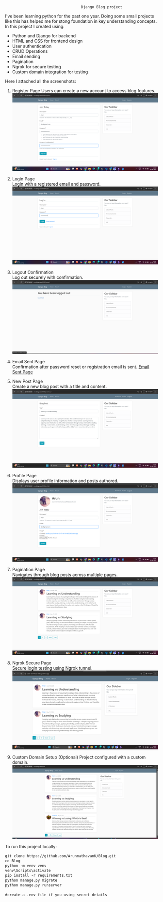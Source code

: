                                        Django Blog project
                                       
I've been learning python for the past one year. Doing some small projects like this has helped me for stong foundation in key understanding concepts. In this project I created using:
   -  Python and Django for backend
   -  HTML and CSS for frontend design
   -  User authentication
   -  CRUD Operations
   -  Email sending
   -  Pagination
   -  Ngrok for secure testing
   -  Custom domain integration for testing

Here I attached all the screenshots:

   1. Register Page
      Users can create a new account to access blog features.
      ![Register Page](images/register.png)

   2. Login Page  
      Login with a registered email and password.
      ![Login Page](images/login.png)
      
   3. Logout Confirmation  
      Log out securely with confirmation.
      ![Logout Page](images/logout.png)
 
   4. Email Sent Page  
      Confirmation after password reset or registration email is sent.
      [Email Sent Page](images/email_sent.png)
      
   5. New Post Page  
      Create a new blog post with a title and content.
      ![New Post Page](images/new_post.png)

   6. Profile Page  
      Displays user profile information and posts authored.
      ![Profile Page](images/profile.png)

   7. Pagination Page  
      Navigates through blog posts across multiple pages.
      ![Pagination Page](images/pagination.png)
      
   8. Ngrok Secure Page  
      Secure login testing using Ngrok tunnel.
      ![Ngrok Page](images/ngrok_secure.png)
      
   9. Custom Domain Setup (Optional)
      Project configured with a custom domain.
      ![Custom Domain](images/custom_domain.png)

To run this project locally:
```gitbash
git clone https://github.com/ArunmathavanK/Blog.git
cd Blog
python -m venv venv
venv\Scripts\activate
pip install -r requirements.txt
python manage.py migrate
python manage.py runserver

#create a .env file if you using secret details
